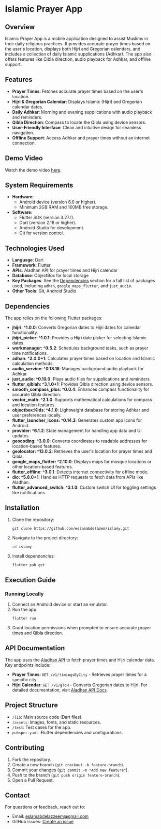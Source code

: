 # Islamic Prayer App

## Overview
Islamic Prayer App is a mobile application designed to assist Muslims in their daily religious practices. It provides accurate prayer times based on the user's location, displays both Hijri and Gregorian calendars, and includes a collection of daily Islamic supplications (Adhkar). The app also offers features like Qibla direction, audio playback for Adhkar, and offline support.

## Features
- **Prayer Times**: Fetches accurate prayer times based on the user's location.
- **Hijri & Gregorian Calendar**: Displays Islamic (Hijri) and Gregorian calendar dates.
- **Daily Adhkar**: Morning and evening supplications with audio playback and reminders.
- **Qibla Direction**: Compass to locate the Qibla using device sensors.
- **User-Friendly Interface**: Clean and intuitive design for seamless navigation.
- **Offline Support**: Access Adhkar and prayer times without an internet connection.

## Demo Video
Watch the demo video [here](https://drive.google.com/file/d/12aw6j0B8-cGRLTYF7th02EYZW5id99E7/preview).

## System Requirements
- **Hardware**:
  - Android device (version 6.0 or higher).
  - Minimum 2GB RAM and 100MB free storage.
- **Software**:
  - Flutter SDK (version 3.27.1).
  - Dart (version 2.18 or higher).
  - Android Studio for development.
  - Git for version control.

## Technologies Used
- **Language**: Dart
- **Framework**: Flutter
- **APIs**: Aladhan API for prayer times and Hijri calendar
- **Database**: ObjectBox for local storage
- **Key Packages**: See the [Dependencies](#dependencies) section for a full list of packages used, including `adhan`, `google_maps_flutter`, and `just_audio`.
- **Other Tools**: Git, Android Studio

## Dependencies
The app relies on the following Flutter packages:
- **jhijri: ^1.0.0**: Converts Gregorian dates to Hijri dates for calendar functionality.
- **jhijri_picker: ^1.0.1**: Provides a Hijri date picker for selecting Islamic dates.
- **workmanager: ^0.5.2**: Schedules background tasks, such as prayer time notifications.
- **adhan: ^2.0.0+1**: Calculates prayer times based on location and Islamic calculation methods.
- **audio_service: ^0.18.18**: Manages background audio playback for Adhkar.
- **just_audio: ^0.10.0**: Plays audio files for supplications and reminders.
- **flutter_qiblah: ^3.1.0+1**: Provides Qibla direction using device sensors.
- **smooth_compass_plus: ^0.0.4**: Enhances compass functionality for accurate Qibla direction.
- **vector_math: ^2.1.0**: Supports mathematical calculations for compass and location features.
- **objectbox:Kids: ^4.1.0**: Lightweight database for storing Adhkar and user preferences locally.
- **flutter_launcher_icons: ^0.14.3**: Generates custom app icons for Android.
- **provider: ^6.1.2**: State management for handling app data and UI updates.
- **geocoding: ^3.0.0**: Converts coordinates to readable addresses for location-based features.
- **geolocator: ^13.0.2**: Retrieves the user's location for prayer times and Qibla.
- **google_maps_flutter: ^2.10.0**: Displays maps for mosque locations or other location-based features.
- **flutter_offline: ^3.0.1**: Detects internet connectivity for offline mode.
- **dio: ^5.8.0+1**: Handles HTTP requests to fetch data from APIs like Aladhan.
- **flutter_advanced_switch: ^3.1.0**: Custom switch UI for toggling settings like notifications.

## Installation
1. Clone the repository:
   ```bash
   git clone https://github.com/eslamabdelazem/islamy.git
   ```
2. Navigate to the project directory:
   ```bash
   cd islamy
   ```
3. Install dependencies:
   ```bash
   flutter pub get
   ```

## Execution Guide
### Running Locally
1. Connect an Android device or start an emulator.
2. Run the app:
   ```bash
   flutter run
   ```
3. Grant location permissions when prompted to ensure accurate prayer times and Qibla direction.

## API Documentation
The app uses the [Aladhan API](http://api.aladhan.com/) to fetch prayer times and Hijri calendar data. Key endpoints include:
- **Prayer Times**: `GET /v1/timingsByCity` - Retrieves prayer times for a specific city.
- **Hijri Calendar**: `GET /v1/gToH` - Converts Gregorian dates to Hijri.
For detailed documentation, visit [Aladhan API Docs](http://api.aladhan.com/).


## Project Structure
- `/lib`: Main source code (Dart files).
- `/assets`: Images, fonts, and static resources.
- `/test`: Test cases for the app.
- `pubspec.yaml`: Flutter dependencies and configurations.

## Contributing
1. Fork the repository.
2. Create a new branch (`git checkout -b feature-branch`).
3. Commit your changes (`git commit -m "Add new feature"`).
4. Push to the branch (`git push origin feature-branch`).
5. Open a Pull Request.

## Contact
For questions or feedback, reach out to:
- Email: eslamabdelazzeem@gmail.com
- GitHub Issues: [Create an issue](https://github.com/eslamabdelazem/islamy/issues)
